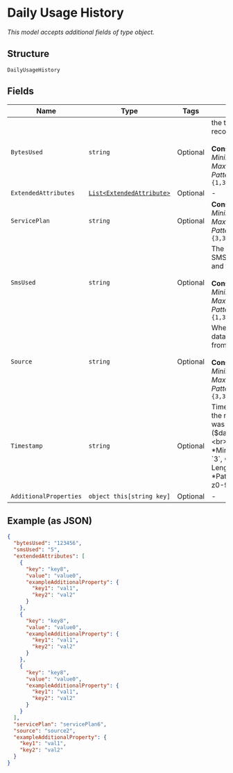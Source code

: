 
# Daily Usage History

*This model accepts additional fields of type object.*

## Structure

`DailyUsageHistory`

## Fields

| Name | Type | Tags | Description |
|  --- | --- | --- | --- |
| `BytesUsed` | `string` | Optional | the total data usage recorded in Bytes<br><br>**Constraints**: *Minimum Length*: `1`, *Maximum Length*: `32`, *Pattern*: `^[0-9]{1,32}$` |
| `ExtendedAttributes` | [`List<ExtendedAttribute>`](../../doc/models/extended-attribute.md) | Optional | - |
| `ServicePlan` | `string` | Optional | **Constraints**: *Minimum Length*: `3`, *Maximum Length*: `32`, *Pattern*: `^[A-Za-z0-9]{3,32}$` |
| `SmsUsed` | `string` | Optional | The total number of SMS messages from and to the device<br><br>**Constraints**: *Minimum Length*: `1`, *Maximum Length*: `32`, *Pattern*: `^[0-9]{1,32}$` |
| `Source` | `string` | Optional | Where the collected data is being gathered from<br><br>**Constraints**: *Minimum Length*: `3`, *Maximum Length*: `32`, *Pattern*: `^[A-Za-z0-9]{3,32}$` |
| `Timestamp` | `string` | Optional | Timestamp of when the retrieved record was completed ($datetime)<br><br>**Constraints**: *Minimum Length*: `3`, *Maximum Length*: `32`, *Pattern*: `^[A-Za-z0-9]{3,32}$` |
| `AdditionalProperties` | `object this[string key]` | Optional | - |

## Example (as JSON)

```json
{
  "bytesUsed": "123456",
  "smsUsed": "5",
  "extendedAttributes": [
    {
      "key": "key8",
      "value": "value0",
      "exampleAdditionalProperty": {
        "key1": "val1",
        "key2": "val2"
      }
    },
    {
      "key": "key8",
      "value": "value0",
      "exampleAdditionalProperty": {
        "key1": "val1",
        "key2": "val2"
      }
    },
    {
      "key": "key8",
      "value": "value0",
      "exampleAdditionalProperty": {
        "key1": "val1",
        "key2": "val2"
      }
    }
  ],
  "servicePlan": "servicePlan6",
  "source": "source2",
  "exampleAdditionalProperty": {
    "key1": "val1",
    "key2": "val2"
  }
}
```

